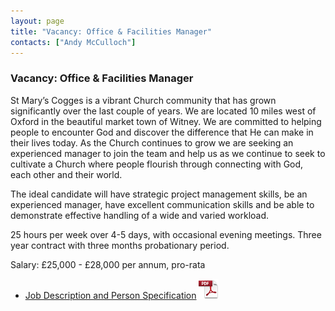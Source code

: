 ```yaml
---
layout: page
title: "Vacancy: Office & Facilities Manager"
contacts: ["Andy McCulloch"]
---
```


### Vacancy: Office & Facilities Manager

St Mary’s Cogges is a vibrant Church community that has grown significantly over the last couple of years. We are located 10 miles west of Oxford in the beautiful market town of Witney.  We are committed to helping people to encounter God and discover the difference that He can make in their lives today. As the Church continues to grow we are seeking an experienced manager to join the team and help us as we continue to seek to cultivate a Church where people flourish through connecting with God, each other and their world.

The ideal candidate will have strategic project management skills, be an experienced manager, have excellent communication skills and be able to demonstrate effective handling of a wide and varied workload. 

25 hours per week over 4-5 days, with occasional evening meetings. Three year contract with three months probationary period.

Salary: £25,000 - £28,000 per annum, pro-rata

* [Job Description and Person Specification](./Cogges%20Office%20and%20Facilities%20Manager%20JD.pdf "Opens PDF document")  ![PDF](/images/pdficon_large.png)
